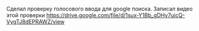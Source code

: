 Сделал проверку голосового ввода для google поиска. Записал видео этой проверки  https://drive.google.com/file/d/1sux-Y1Bb_gDHy7uicQ-VygTJ8dEPRAWZ/view
